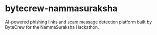 # bytecrew-nammasuraksha
AI-powered phishing links and scam message detection platform built by ByteCrew for the NammaSuraksha Hackathon.
